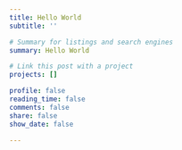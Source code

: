 ```yaml
---
title: Hello World
subtitle: ''

# Summary for listings and search engines
summary: Hello World

# Link this post with a project
projects: []

profile: false
reading_time: false
comments: false
share: false
show_date: false

---
```

